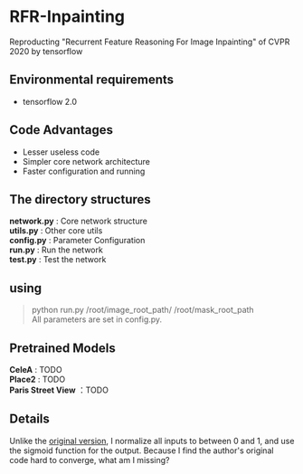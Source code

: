 # RFR-Inpainting
Reproducting "Recurrent Feature Reasoning For Image Inpainting" of CVPR 2020 by tensorflow

## Environmental requirements
* tensorflow 2.0 

## Code Advantages

* Lesser useless code
* Simpler core network architecture
* Faster configuration and running

## The directory structures

**network.py** : Core network structure  
**utils.py** : Other core utils  
**config.py** : Parameter Configuration  
**run.py** : Run the network  
**test.py** : Test the network  

## using

> python run.py /root/image_root_path/ /root/mask_root_path    
All parameters are set in config.py.

## Pretrained Models

**CeleA** : TODO  
**Place2** : TODO  
**Paris Street View** ：TODO  

## Details  

Unlike the [original version](https://github.com/jingyuanli001/RFR-Inpainting), I normalize all inputs to between 0 and 1, and use the sigmoid function for the output. Because I find the author's original code hard to converge, what am I missing?

